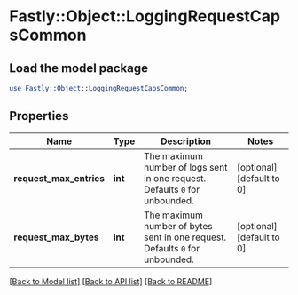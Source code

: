 # Fastly::Object::LoggingRequestCapsCommon

## Load the model package
```perl
use Fastly::Object::LoggingRequestCapsCommon;
```

## Properties
Name | Type | Description | Notes
------------ | ------------- | ------------- | -------------
**request_max_entries** | **int** | The maximum number of logs sent in one request. Defaults `0` for unbounded. | [optional] [default to 0]
**request_max_bytes** | **int** | The maximum number of bytes sent in one request. Defaults `0` for unbounded. | [optional] [default to 0]

[[Back to Model list]](../README.md#documentation-for-models) [[Back to API list]](../README.md#documentation-for-api-endpoints) [[Back to README]](../README.md)



